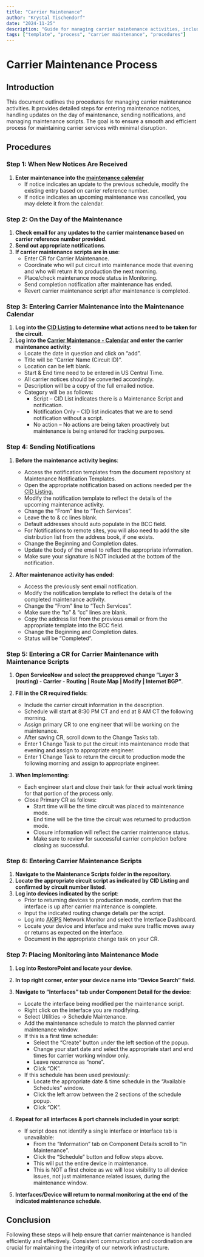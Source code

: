 ```yaml
---
title: "Carrier Maintenance"
author: "Krystal Tischendorf"
date: "2024-11-25"
description: "Guide for managing carrier maintenance activities, including entering notices, handling updates, sending notifications, and managing scripts."
tags: ["template", "process", "carrier maintenance", "procedures"]
---
```


# Carrier Maintenance Process

## Introduction

This document outlines the procedures for managing carrier maintenance activities. It provides detailed steps for entering maintenance notices, handling updates on the day of maintenance, sending notifications, and managing maintenance scripts. The goal is to ensure a smooth and efficient process for maintaining carrier services with minimal disruption.

## Procedures

### Step 1: When New Notices Are Received

1. **Enter maintenance into the [maintenance calendar](https://jackhenry.sharepoint.com/sites/teoantc/Lists/Carrier%20Maintenance/calendar.aspx)** 
    - If notice indicates an update to the previous schedule, modify the existing entry based on carrier reference number.
    - If notice indicates an upcoming maintenance was cancelled, you may delete it from the calendar.

### Step 2: On the Day of the Maintenance

1. **Check email for any updates to the carrier maintenance based on carrier reference number provided**.
2. **Send out appropriate notifications**.
3. **If carrier maintenance scripts are in use**:
    - Enter CR for Carrier Maintenance.
    - Coordinate who will put circuit into maintenance mode that evening and who will return it to production the next morning.
    - Place/check maintenance mode status in Monitoring.
    - Send completion notification after maintenance has ended.
    - Revert carrier maintenance script after maintenance is completed.

### Step 3: Entering Carrier Maintenance into the Maintenance Calendar

1. **Log into the [CID Listing](https://jackhenry.sharepoint.com/:x:/r/sites/teoantc/_layouts/15/Doc.aspx?sourcedoc=%7BD857B341-D63D-4F09-874E-4FA7C4099EEE%7D&file=CID%202.0.xlsx&action=default&mobileredirect=true) to determine what actions need to be taken for the circuit**.
2. **Log into the [Carrier Maintenance - Calendar](https://jackhenry.sharepoint.com/sites/teoantc/Lists/Carrier%20Maintenance/calendar.aspx) and enter the carrier maintenance activity**:
    - Locate the date in question and click on “add”.
    - Title will be “Carrier Name (Circuit ID)”.
    - Location can be left blank.
    - Start & End time need to be entered in US Central Time.
    - All carrier notices should be converted accordingly.
    - Description will be a copy of the full emailed notice.
    - Category will be as follows:
        - Script – CID List indicates there is a Maintenance Script and notification.
        - Notification Only – CID list indicates that we are to send notification without a script.
        - No action – No actions are being taken proactively but maintenance is being entered for tracking purposes.

### Step 4: Sending Notifications

1. **Before the maintenance activity begins**:
    - Access the notification templates from the document repository at Maintenance Notification Templates.
    - Open the appropriate notification based on actions needed per the [CID Listing.](https://jackhenry.sharepoint.com/:x:/r/sites/teoantc/_layouts/15/Doc.aspx?sourcedoc=%7BD857B341-D63D-4F09-874E-4FA7C4099EEE%7D&file=CID%202.0.xlsx&action=default&mobileredirect=true)
    - Modify the notification template to reflect the details of the upcoming maintenance activity.
    - Change the “From” line to “Tech Services”.
    - Leave the to & cc lines blank.
    - Default addresses should auto populate in the BCC field.
    - For Notifications to remote sites, you will also need to add the site distribution list from the address book, if one exists.
    - Change the Beginning and Completion dates.
    - Update the body of the email to reflect the appropriate information.
    - Make sure your signature is NOT included at the bottom of the notification.

2. **After maintenance activity has ended**:
    - Access the previously sent email notification.
    - Modify the notification template to reflect the details of the completed maintenance activity.
    - Change the “From” line to “Tech Services”.
    - Make sure the “to” & “cc” lines are blank.
    - Copy the address list from the previous email or from the appropriate template into the BCC field.
    - Change the Beginning and Completion dates.
    - Status will be “Completed”.

### Step 5: Entering a CR for Carrier Maintenance with Maintenance Scripts

1. **Open ServiceNow and select the preapproved change “Layer 3 (routing) - Carrier - Routing | Route Map | Modify | Internet BGP”**.
2. **Fill in the CR required fields**:
    - Include the carrier circuit information in the description.
    - Schedule will start at 8:30 PM CT and end at 8 AM CT the following morning.
    - Assign primary CR to one engineer that will be working on the maintenance.
    - After saving CR, scroll down to the Change Tasks tab.
    - Enter 1 Change Task to put the circuit into maintenance mode that evening and assign to appropriate engineer.
    - Enter 1 Change Task to return the circuit to production mode the following morning and assign to appropriate engineer.

3. **When Implementing**:
    - Each engineer start and close their task for their actual work timing for that portion of the process only.
    - Close Primary CR as follows:
        - Start time will be the time circuit was placed to maintenance mode.
        - End time will be the time the circuit was returned to production mode.
        - Closure information will reflect the carrier maintenance status.
        - Make sure to review for successful carrier completion before closing as successful.

### Step 6: Entering Carrier Maintenance Scripts

1. **Navigate to the Maintenance Scripts folder in the repository**.
2. **Locate the appropriate circuit script as indicated by CID Listing and confirmed by circuit number listed**.
3. **Log into devices indicated by the script**:
    - Prior to returning devices to production mode, confirm that the interface is up after carrier maintenance is complete.
    - Input the indicated routing change details per the script.
    - Log into [AKIPS](https://bmoakips.jhacorp.com/) Network Monitor and select the Interface Dashboard.
    - Locate your device and interface and make sure traffic moves away or returns as expected on the interface.
    - Document in the appropriate change task on your CR.

### Step 7: Placing Monitoring into Maintenance Mode

1. **Log into RestorePoint and locate your device**.
2. **In top right corner, enter your device name into “Device Search” field**.
3. **Navigate to “Interfaces” tab under Component Detail for the device**:
    - Locate the interface being modified per the maintenance script.
    - Right click on the interface you are modifying.
    - Select Utilities -> Schedule Maintenance.
    - Add the maintenance schedule to match the planned carrier maintenance window.
    - If this is a first time schedule:
        - Select the “Create” button under the left section of the popup.
        - Change your start date and select the appropriate start and end times for carrier working window only.
        - Leave recurrence as “none”.
        - Click “OK”.
    - If this schedule has been used previously:
        - Locate the appropriate date & time schedule in the “Available Schedules” window.
        - Click the left arrow between the 2 sections of the schedule popup.
        - Click “OK”.

4. **Repeat for all interfaces & port channels included in your script**:
    - If script does not identify a single interface or interface tab is unavailable:
        - From the “Information” tab on Component Details scroll to “In Maintenance”.
        - Click the “Schedule” button and follow steps above.
        - This will put the entire device in maintenance.
        - This is NOT a first choice as we will lose visibility to all device issues, not just maintenance related issues, during the maintenance window.
        
5. **Interfaces/Device will return to normal monitoring at the end of the indicated maintenance schedule**.

## Conclusion

Following these steps will help ensure that carrier maintenance is handled efficiently and effectively. Consistent communication and coordination are crucial for maintaining the integrity of our network infrastructure.
